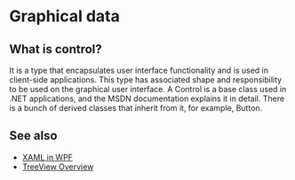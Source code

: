 # Graphical data

## What is control?

It is a type that encapsulates user interface functionality and is used in client-side applications. This type has associated shape and responsibility to be used on the graphical user interface. A Control is a base class used in .NET applications, and the MSDN documentation explains it in detail. There is a bunch of derived classes that inherit from it, for example, Button.

## See also

* [XAML in WPF](https://docs.microsoft.com/dotnet/framework/wpf/advanced/xaml-in-wpf)
* [TreeView Overview](https://docs.microsoft.com/dotnet/framework/wpf/controls/treeview-overview?view=netframework-4.7.2)
